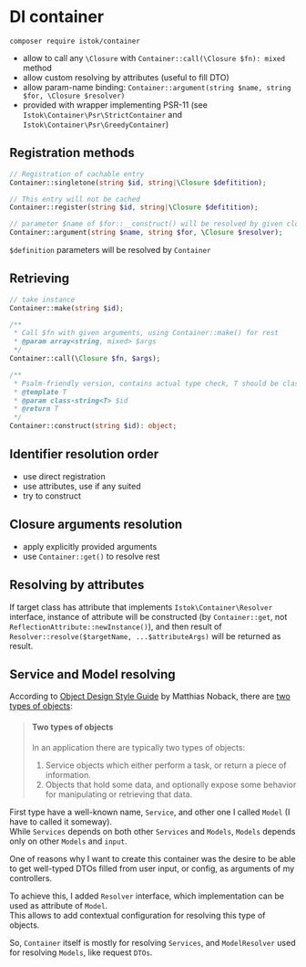 # DI container

```shell
composer require istok/container
```

- allow to call any `\Closure` with `Container::call(\Closure $fn): mixed` method
- allow custom resolving by attributes (useful to fill DTO)
- allow param-name binding: `Container::argument(string $name, string $for, \Closure $resolver)`
- provided with wrapper implementing PSR-11 (see `Istok\Container\Psr\StrictContainer` and `Istok\Container\Psr\GreedyContainer`)

## Registration methods
```php
// Registration of cachable entry
Container::singletone(string $id, string|\Closure $defitition);

// This entry will not be cached
Container::register(string $id, string|\Closure $defitition);

// parameter $name of $for::__construct() will be resolved by given closure 
Container::argument(string $name, string $for, \Closure $resolver);
```
`$definition` parameters will be resolved by `Container`

## Retrieving
```php
// take instance
Container::make(string $id);

/**
 * Call $fn with given arguments, using Container::make() for rest
 * @param array<string, mixed> $args
 */
Container::call(\Closure $fn, $args);

/**
 * Psalm-friendly version, contains actual type check, T should be class or interface, result should be typeof T
 * @template T
 * @param class-string<T> $id
 * @return T
 */
Container::construct(string $id): object;

```

## Identifier resolution order
- use direct registration
- use attributes, use if any suited
- try to construct

## Closure arguments resolution
- apply explicitly provided arguments
- use `Container::get()` to resolve rest

## Resolving by attributes
If target class has attribute that implements `Istok\Container\Resolver` interface, instance of attribute will be constructed (by `Container::get`, not `ReflectionAttribute::newInstance()`), and then result of `Resolver::resolve($targetName, ...$attributeArgs)` will be returned as result.


## Service and Model resolving

According to [Object Design Style Guide](https://matthiasnoback.nl/book/style-guide-for-object-design/) by Matthias
Noback, there are [two types of objects](https://medium.com/swlh/objects-services-and-dependencies-58106df2ac2b):
> #### Two types of objects
> In an application there are typically two types of objects:
> 1. Service objects which either perform a task, or return a piece of information.
> 2. Objects that hold some data, and optionally expose some behavior for manipulating or retrieving that data.
>

First type have a well-known name, `Service`, and other one I called `Model` (I have to called it someway).  
While `Services` depends on both other `Services` and `Models`, `Models` depends only on other `Models` and `input`.

One of reasons why I want to create this container was the desire to be able to get well-typed DTOs filled from user input, or
config, as arguments of my controllers.
  
To achieve this, I added `Resolver` interface, which implementation can be used as attribute of `Model`.  
This allows to add contextual configuration for resolving this type of objects.

So, `Container` itself is mostly for resolving `Services`, and `ModelResolver` used for resolving `Models`, like request `DTOs`.
